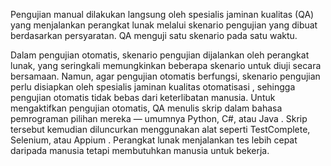 Pengujian manual dilakukan langsung oleh spesialis jaminan kualitas (QA) yang menjalankan perangkat lunak melalui skenario pengujian yang dibuat berdasarkan persyaratan. QA menguji satu skenario pada satu waktu.

Dalam pengujian otomatis, skenario pengujian dijalankan oleh perangkat lunak, yang seringkali memungkinkan beberapa skenario untuk diuji secara bersamaan. Namun, agar pengujian otomatis berfungsi, skenario pengujian perlu disiapkan oleh spesialis jaminan kualitas otomatisasi , sehingga pengujian otomatis tidak bebas dari keterlibatan manusia. Untuk mengaktifkan pengujian otomatis, QA menulis skrip dalam bahasa pemrograman pilihan mereka — umumnya Python, C#, atau Java . Skrip tersebut kemudian diluncurkan menggunakan alat seperti TestComplete, Selenium, atau Appium . Perangkat lunak menjalankan tes lebih cepat daripada manusia tetapi membutuhkan manusia untuk bekerja.